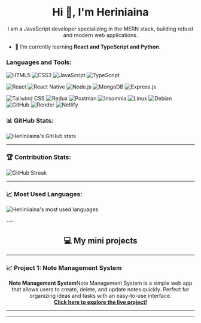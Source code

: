 <h1 align="center">Hi 👋, I'm Heriniaina</h1>

<p align="center">
  I am a JavaScript developer specializing in the MERN stack, building robust and modern web applications.
</p>

- 🌱 I’m currently learning **React and TypeScript and Python**.

<!--
<a href="https://gitroll.io/profile/u4dNIQ47pZRVYDuimdWfkLsVGYbj2" target="_blank"><img src="https://gitroll.io/api/badges/profiles/v1/u4dNIQ47pZRVYDuimdWfkLsVGYbj2" alt="GitRoll Profile Badge"/></a>
---

-->
<h3 align="left">Languages and Tools:</h3>

![HTML5](https://img.shields.io/badge/HTML5-%23E34F26.svg?style=for-the-badge&logo=html5&logoColor=white)
![CSS3](https://img.shields.io/badge/CSS3-%231572B6.svg?style=for-the-badge&logo=css3&logoColor=white)
![JavaScript](https://img.shields.io/badge/JavaScript-%23F7DF1E.svg?style=for-the-badge&logo=javascript&logoColor=black)
![TypeScript](https://img.shields.io/badge/TypeScript-%231572B6.svg?style=for-the-badge&logo=typescript&logoColor=white)
<!--![Python](https://img.shields.io/badge/Python-%231572B6.svg?style=for-the-badge&logo=python&logoColor=white)-->
![React](https://img.shields.io/badge/React-%2361DAFB.svg?style=for-the-badge&logo=react&logoColor=black)
![React Native](https://img.shields.io/badge/React_Native-%2320232a.svg?style=for-the-badge&logo=react&logoColor=%2361DAFB)
![Node.js](https://img.shields.io/badge/Node.js-%23339933.svg?style=for-the-badge&logo=node.js&logoColor=white)
![MongoDB](https://img.shields.io/badge/MongoDB-%2347A248.svg?style=for-the-badge&logo=mongodb&logoColor=white)
![Express.js](https://img.shields.io/badge/Express.js-%23000000.svg?style=for-the-badge&logo=express&logoColor=white)
<!--![Django](https://img.shields.io/badge/Django-%231572B6.svg?style=for-the-badge&logo=django&logoColor=white)-->
![Tailwind CSS](https://img.shields.io/badge/TailwindCSS-%2338B2AC.svg?style=for-the-badge&logo=tailwind-css&logoColor=white)
![Redux](https://img.shields.io/badge/redux-764ABC?style=for-the-badge&logo=redux&logoColor=white)
![Postman](https://img.shields.io/badge/Postman-%23FF6C37.svg?style=for-the-badge&logo=postman&logoColor=white)
![Insomnia](https://img.shields.io/badge/-Insomnia-5849BE?style=for-the-badge&logo=insomnia&logoColor=white)
![Linux](https://img.shields.io/badge/Linux-%23121011.svg?style=for-the-badge&logo=linux&logoColor=white)
![Debian](https://img.shields.io/badge/debian-red?style=for-the-badge&logo=debian&logoColor=orange&color=darkred)
![GitHub](https://img.shields.io/badge/GitHub-%23121011.svg?style=for-the-badge&logo=github&logoColor=white)
![Render](https://img.shields.io/badge/Render-%23121011.svg?style=for-the-badge&logo=render&logoColor=white)
![Netlify](https://img.shields.io/badge/Netlify-%23121011.svg?style=for-the-badge&logo=netlify&logoColor=white)


<h3 align="left">📊 GitHub Stats:</h3>

<p align="left">
  <img align="center" src="https://github-readme-stats.vercel.app/api?username=Heriiniiaina&show_icons=true&locale=en" alt="Heriiniiaina's GitHub stats" />
</p>

---

<h3 align="left">🏆 Contribution Stats:</h3>

<p align="left">
  <img align="center" src="https://github-readme-streak-stats.herokuapp.com/?user=Heriiniiaina&count_private=true&include_all_commits=true" alt="GitHub Streak" />
</p>


---

<h3 align="left">📈 Most Used Languages:</h3>
<p align="left">
  <img align="center" src="https://api.githubtrends.io/user/svg/Heriiniiaina/langs?time_range=all_time&include_private=true&compact=true" alt="Heriiniiaina's most used languages" /> 
<!--  <img align="center" src="./top-langs.svg" alt="Heriiniiaina's most used languages" />  -->
</p>
<!--
<p align="left">
    <img align="center" src="https://api.githubtrends.io/user/svg/Heriiniiaina/langs?time_range=all_time&include_private=true" alt="Heriiniiaina's most used languages" />
 <img align="center" src="https://api.githubtrends.io/user/svg/Heriiniiaina/langs?time_range=all_time&include_private=true&compact=true" alt="Heriiniiaina's most used languages" />
 ![Top Langs](https://github-readme-stats.vercel.app/api/top-langs/?username=Heriiniiaina&langs_count=8)
</p>
-->
<!--
![Langages les plus utilisés](https://api.githubtrends.io/user/svg/Heriiniiaina/langs?time_range=all_time&include_private=true)
-->
---

<h2 align="center">💻 My mini projects</h2>

---

<h3 align="left">📈 Project 1: Note Management System</h3>



<p align="center">
  <strong>Note Management System</strong>Note Management System is a simple web app that allows users to create, delete, and update notes quickly. Perfect for organizing ideas and tasks with an easy-to-use interface. <br>

  <a href="https://notesmemos.netlify.app/" target="_blank">
    <strong>Click here to explore the live project!</strong>
  </a>
</p>

---

<!--
<h3 align="left">Connect with me:</h3>
<p align="left">
  <a href="https://web.facebook.com/profile.php?id=100010172414862" target="_blank">
    <img align="center" src="https://cdn.jsdelivr.net/npm/simple-icons@v3/icons/facebook.svg" alt="Facebook" height="30" width="40" />
  </a>
</p>
-->
---
